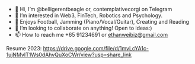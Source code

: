 

- 👋 Hi, I’m @belligerentbeagle or, contemplativecorgi on Telegram
- 👀 I’m interested in Web3, FinTech, Robotics and Psychology.
- 💪 Enjoys Football, Jamming (Piano/Vocal/Guitar), Creating and Reading
- 💞️ I’m looking to collaborate on anything! Open to ideas:)
- 📫 How to reach me +65 91234691 or ethanweibiz@gmail.com

Resume 2023: https://drive.google.com/file/d/1mvLcYA1c-1ujNMvIT1Ws0dAhvQuXoCWr/view?usp=share_link

<!---
belligerentbeagle/belligerentbeagle is a ✨ special ✨ repository because its `README.md` (this file) appears on your GitHub profile.
You can click the Preview link to take a look at your changes.
--->
